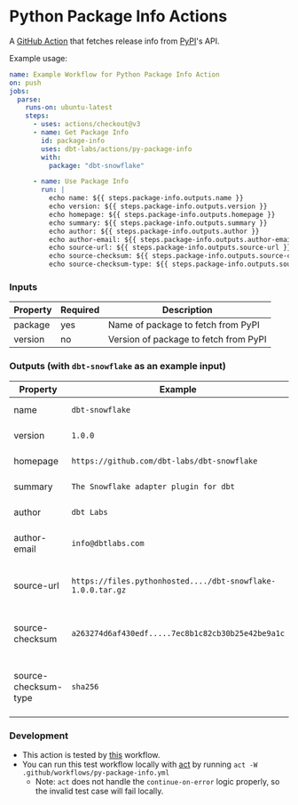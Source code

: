 # Python Package Info Actions

A [GitHub Action](https://github.com/features/actions) that fetches release info from [PyPI](https://pypi.org/)'s API.

Example usage:

```yaml
name: Example Workflow for Python Package Info Action
on: push
jobs:
  parse:
    runs-on: ubuntu-latest
    steps:
      - uses: actions/checkout@v3
      - name: Get Package Info
        id: package-info
        uses: dbt-labs/actions/py-package-info
        with:
          package: "dbt-snowflake"

      - name: Use Package Info
        run: |
          echo name: ${{ steps.package-info.outputs.name }}
          echo version: ${{ steps.package-info.outputs.version }}
          echo homepage: ${{ steps.package-info.outputs.homepage }}
          echo summary: ${{ steps.package-info.outputs.summary }}
          echo author: ${{ steps.package-info.outputs.author }}
          echo author-email: ${{ steps.package-info.outputs.author-email }}
          echo source-url: ${{ steps.package-info.outputs.source-url }}
          echo source-checksum: ${{ steps.package-info.outputs.source-checksum }}
          echo source-checksum-type: ${{ steps.package-info.outputs.source-checksum-type }}
```

### Inputs

| Property | Required | Description                           |
| -------- | -------- | ------------------------------------- |
| package  | yes      | Name of package to fetch from PyPI    |
| version  | no       | Version of package to fetch from PyPI |

### Outputs (with `dbt-snowflake` as an example input)

| Property             | Example                                                     | Description                               |
| -------------------- | ----------------------------------------------------------- | ----------------------------------------- |
| name                 | `dbt-snowflake`                                             | Package name                              |
| version              | `1.0.0`                                                     | Package version                           |
| homepage             | `https://github.com/dbt-labs/dbt-snowflake`                 | Package homepage                          |
| summary              | `The Snowflake adapter plugin for dbt`                      | Package summary                           |
| author               | `dbt Labs`                                                  | Package author                            |
| author-email         | `info@dbtlabs.com`                                          | Package author email                      |
| source-url           | `https://files.pythonhosted..../dbt-snowflake-1.0.0.tar.gz` | Package source distribution url           |
| source-checksum      | `a263274d6af430edf.....7ec8b1c82cb30b25e42be9a1c`           | Package source distribution checksum      |
| source-checksum-type | `sha256`                                                    | Package source distribution checksum type |

### Development

- This action is tested by [this](../.github/workflows/py-package-info.yml) workflow.
- You can run this test workflow locally with [act](https://github.com/nektos/act) by running `act -W .github/workflows/py-package-info.yml`
  - Note: `act` does not handle the `continue-on-error` logic properly, so the invalid test case will fail locally.
